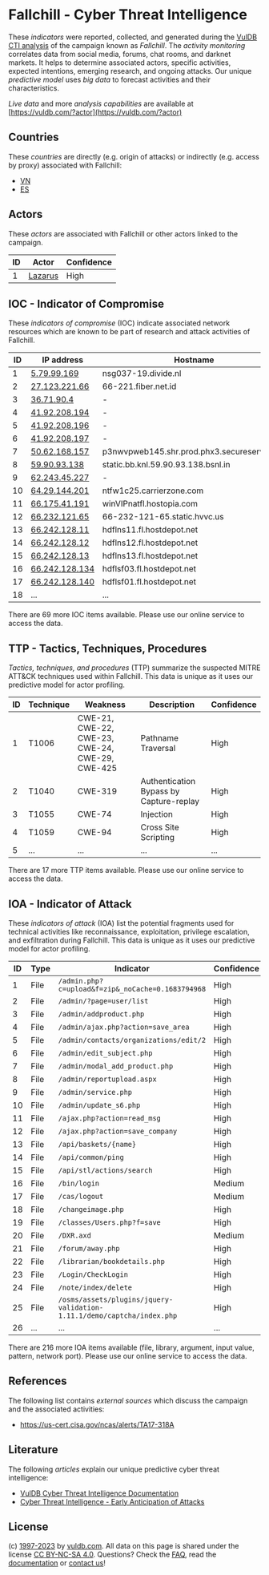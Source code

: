 # Fallchill - Cyber Threat Intelligence

These _indicators_ were reported, collected, and generated during the [VulDB CTI analysis](https://vuldb.com/?kb.cti) of the campaign known as _Fallchill_. The _activity monitoring_ correlates data from social media, forums, chat rooms, and darknet markets. It helps to determine associated actors, specific activities, expected intentions, emerging research, and ongoing attacks. Our unique _predictive model_ uses _big data_ to forecast activities and their characteristics.

_Live data_ and more _analysis capabilities_ are available at [https://vuldb.com/?actor](https://vuldb.com/?actor)

## Countries

These _countries_ are directly (e.g. origin of attacks) or indirectly (e.g. access by proxy) associated with Fallchill:

* [VN](https://vuldb.com/?country.vn)
* [ES](https://vuldb.com/?country.es)

## Actors

These _actors_ are associated with Fallchill or other actors linked to the campaign.

ID | Actor | Confidence
-- | ----- | ----------
1 | [Lazarus](https://vuldb.com/?actor.lazarus) | High

## IOC - Indicator of Compromise

These _indicators of compromise_ (IOC) indicate associated network resources which are known to be part of research and attack activities of Fallchill.

ID | IP address | Hostname | Actor | Confidence
-- | ---------- | -------- | ----- | ----------
1 | [5.79.99.169](https://vuldb.com/?ip.5.79.99.169) | nsg037-19.divide.nl | [Lazarus](https://vuldb.com/?actor.lazarus) | High
2 | [27.123.221.66](https://vuldb.com/?ip.27.123.221.66) | 66-221.fiber.net.id | [Lazarus](https://vuldb.com/?actor.lazarus) | High
3 | [36.71.90.4](https://vuldb.com/?ip.36.71.90.4) | - | [Lazarus](https://vuldb.com/?actor.lazarus) | High
4 | [41.92.208.194](https://vuldb.com/?ip.41.92.208.194) | - | [Lazarus](https://vuldb.com/?actor.lazarus) | High
5 | [41.92.208.196](https://vuldb.com/?ip.41.92.208.196) | - | [Lazarus](https://vuldb.com/?actor.lazarus) | High
6 | [41.92.208.197](https://vuldb.com/?ip.41.92.208.197) | - | [Lazarus](https://vuldb.com/?actor.lazarus) | High
7 | [50.62.168.157](https://vuldb.com/?ip.50.62.168.157) | p3nwvpweb145.shr.prod.phx3.secureserver.net | [Lazarus](https://vuldb.com/?actor.lazarus) | High
8 | [59.90.93.138](https://vuldb.com/?ip.59.90.93.138) | static.bb.knl.59.90.93.138.bsnl.in | [Lazarus](https://vuldb.com/?actor.lazarus) | High
9 | [62.243.45.227](https://vuldb.com/?ip.62.243.45.227) | - | [Lazarus](https://vuldb.com/?actor.lazarus) | High
10 | [64.29.144.201](https://vuldb.com/?ip.64.29.144.201) | ntfw1c25.carrierzone.com | [Lazarus](https://vuldb.com/?actor.lazarus) | High
11 | [66.175.41.191](https://vuldb.com/?ip.66.175.41.191) | winVIPnatfl.hostopia.com | [Lazarus](https://vuldb.com/?actor.lazarus) | High
12 | [66.232.121.65](https://vuldb.com/?ip.66.232.121.65) | 66-232-121-65.static.hvvc.us | [Lazarus](https://vuldb.com/?actor.lazarus) | High
13 | [66.242.128.11](https://vuldb.com/?ip.66.242.128.11) | hdflns11.fl.hostdepot.net | [Lazarus](https://vuldb.com/?actor.lazarus) | High
14 | [66.242.128.12](https://vuldb.com/?ip.66.242.128.12) | hdflns12.fl.hostdepot.net | [Lazarus](https://vuldb.com/?actor.lazarus) | High
15 | [66.242.128.13](https://vuldb.com/?ip.66.242.128.13) | hdflns13.fl.hostdepot.net | [Lazarus](https://vuldb.com/?actor.lazarus) | High
16 | [66.242.128.134](https://vuldb.com/?ip.66.242.128.134) | hdflsf03.fl.hostdepot.net | [Lazarus](https://vuldb.com/?actor.lazarus) | High
17 | [66.242.128.140](https://vuldb.com/?ip.66.242.128.140) | hdflsf01.fl.hostdepot.net | [Lazarus](https://vuldb.com/?actor.lazarus) | High
18 | ... | ... | ... | ...

There are 69 more IOC items available. Please use our online service to access the data.

## TTP - Tactics, Techniques, Procedures

_Tactics, techniques, and procedures_ (TTP) summarize the suspected MITRE ATT&CK techniques used within Fallchill. This data is unique as it uses our predictive model for actor profiling.

ID | Technique | Weakness | Description | Confidence
-- | --------- | -------- | ----------- | ----------
1 | T1006 | CWE-21, CWE-22, CWE-23, CWE-24, CWE-29, CWE-425 | Pathname Traversal | High
2 | T1040 | CWE-319 | Authentication Bypass by Capture-replay | High
3 | T1055 | CWE-74 | Injection | High
4 | T1059 | CWE-94 | Cross Site Scripting | High
5 | ... | ... | ... | ...

There are 17 more TTP items available. Please use our online service to access the data.

## IOA - Indicator of Attack

These _indicators of attack_ (IOA) list the potential fragments used for technical activities like reconnaissance, exploitation, privilege escalation, and exfiltration during Fallchill. This data is unique as it uses our predictive model for actor profiling.

ID | Type | Indicator | Confidence
-- | ---- | --------- | ----------
1 | File | `/admin.php?c=upload&f=zip&_noCache=0.1683794968` | High
2 | File | `/admin/?page=user/list` | High
3 | File | `/admin/addproduct.php` | High
4 | File | `/admin/ajax.php?action=save_area` | High
5 | File | `/admin/contacts/organizations/edit/2` | High
6 | File | `/admin/edit_subject.php` | High
7 | File | `/admin/modal_add_product.php` | High
8 | File | `/admin/reportupload.aspx` | High
9 | File | `/admin/service.php` | High
10 | File | `/admin/update_s6.php` | High
11 | File | `/ajax.php?action=read_msg` | High
12 | File | `/ajax.php?action=save_company` | High
13 | File | `/api/baskets/{name}` | High
14 | File | `/api/common/ping` | High
15 | File | `/api/stl/actions/search` | High
16 | File | `/bin/login` | Medium
17 | File | `/cas/logout` | Medium
18 | File | `/changeimage.php` | High
19 | File | `/classes/Users.php?f=save` | High
20 | File | `/DXR.axd` | Medium
21 | File | `/forum/away.php` | High
22 | File | `/librarian/bookdetails.php` | High
23 | File | `/Login/CheckLogin` | High
24 | File | `/note/index/delete` | High
25 | File | `/osms/assets/plugins/jquery-validation-1.11.1/demo/captcha/index.php` | High
26 | ... | ... | ...

There are 216 more IOA items available (file, library, argument, input value, pattern, network port). Please use our online service to access the data.

## References

The following list contains _external sources_ which discuss the campaign and the associated activities:

* https://us-cert.cisa.gov/ncas/alerts/TA17-318A

## Literature

The following _articles_ explain our unique predictive cyber threat intelligence:

* [VulDB Cyber Threat Intelligence Documentation](https://vuldb.com/?kb.cti)
* [Cyber Threat Intelligence - Early Anticipation of Attacks](https://www.scip.ch/en/?labs.20201022)

## License

(c) [1997-2023](https://vuldb.com/?kb.changelog) by [vuldb.com](https://vuldb.com/?kb.about). All data on this page is shared under the license [CC BY-NC-SA 4.0](https://creativecommons.org/licenses/by-nc-sa/4.0/). Questions? Check the [FAQ](https://vuldb.com/?kb.faq), read the [documentation](https://vuldb.com/?kb) or [contact us](https://vuldb.com/?contact)!
